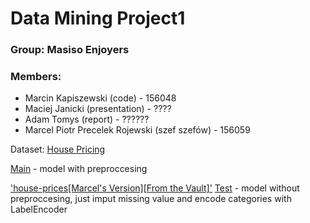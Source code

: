 # Data Mining Project1
### Group: Masiso Enjoyers
### Members:
- Marcin Kapiszewski (code) - 156048
- Maciej Janicki (presentation) - ????
- Adam Tomys (report) - ??????
- Marcel Piotr Precelek Rojewski (szef szefów) - 156059

Dataset: [House Pricing](https://www.kaggle.com/competitions/house-prices-advanced-regression-techniques)

[Main](https://www.kaggle.com/code/marcinkapiszewski/house-prices-data-mining) - model with preproccesing 

['house-prices[Marcel's Version][From the Vault]'](https://www.kaggle.com/code/marcelrojewski/house-prices-marcel-s-version-from-the-vault) 
[Test](https://www.kaggle.com/code/marcinkapiszewski/house-prices-data-mining-without-preprocessing) - model without preproccesing, just imput missing value and encode categories with LabelEncoder

